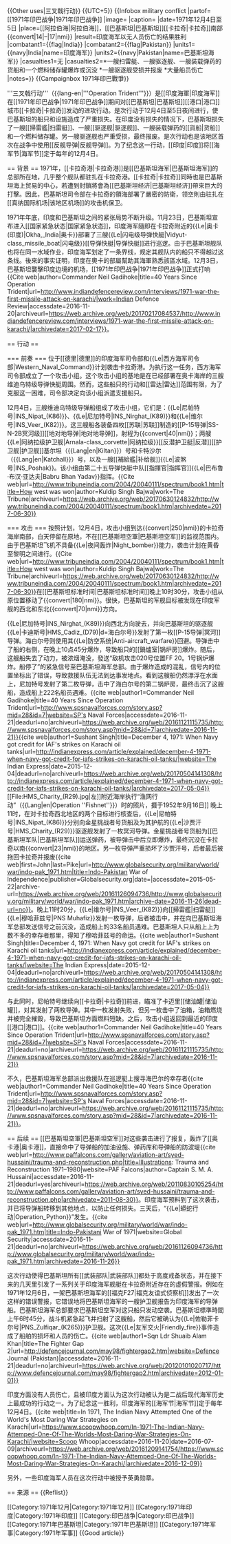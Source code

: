 {{Other uses|三叉戟行动}}
{{UTC+5}}
{{Infobox military conflict
|partof=[[1971年印巴战争|1971年印巴战争]]
|image=
|caption=
|date=1971年12月4日至5日
|place=[[阿拉伯海|阿拉伯海]]，[[巴基斯坦|巴基斯坦]][[卡拉奇|卡拉奇]]南部{{convert|14|–|17|nmi}}
|result=印度海军以无人员伤亡的结果胜利
|combatant1={{flag|India}}
|combatant2={{flag|Pakistan}}
|units1={{navy|India|name=印度海军}}
|units2={{navy|Pakistan|name=巴基斯坦海军}}
|casualties1=无
|casualties2=*一艘扫雷艇、一艘驱逐舰、一艘装载弹药的货船和一个燃料储存罐爆炸或沉没
*一艘驱逐舰受损并报废
*大量船员伤亡
|notes=}}
{{Campaignbox 1971年印巴戰爭}}

'''三叉戟行动'''（{{lang-en|'''Operation Trident'''}}）是[[印度海軍|印度海军]]在[[1971年印巴战争|1971年印巴战争]]期间对[[巴基斯坦|巴基斯坦]][[港口|港口]]城市[[卡拉奇|卡拉奇]]发动的进攻行动。是次行动于12月4日至5日夜间进行，使巴基斯坦的船只和设施造成了严重损失。在印度没有损失的情况下，巴基斯坦损失了一艘[[掃雷艦|扫雷艇]]、一艘[[驱逐舰|驱逐舰]]、一艘装载弹药的[[貨船|货船]]和一个燃料储存罐。另一艘驱逐舰也严重受损，最终报废。是次行动也是该地区首次在战争中使用[[反舰导弹|反舰导弹]]。为了纪念这一行动，[[印度|印度]]将[[海军节|海军节]]定于每年的12月4日。

== 背景 ==
1971年，[[卡拉奇港|卡拉奇港]]是[[巴基斯坦海军|巴基斯坦海军]]的总部所在地，几乎整个舰队都驻扎在卡拉奇港。[[卡拉奇|卡拉奇]]同時也是巴基斯坦海上贸易的中心，若遭到封鎖將會為[[巴基斯坦经济|巴基斯坦经济]]帶來巨大的打擊。因此，巴基斯坦司令部在卡拉奇的領海部署了嚴密的防衛，领空則由驻扎在[[真纳国际机场|该地区机场]]的攻击机保卫<ref name="In 1971" />。

1971年年底，印度和巴基斯坦之间的紧张局势不断升级。11月23日，巴基斯坦宣布进入[[国家紧急状态|国家紧急状态]]，印度海军隨即在卡拉奇附近的{{Le|奥卡 (印度)|Okha,_India|奥卡}}部署了三艘{{Le|闪电级导弹快艇|Vidyut-class_missile_boat|闪电级}}[[导弹快艇|导弹快艇]]进行巡逻。由于巴基斯坦舰队也将在同一水域作业，印度海军划定了一条界线，规定其舰队内的船只不得越过这条线。後來的事实证明，印度在奧卡的部屬幫助其海軍熟悉該區水域。12月3日，巴基斯坦襲擊印度边境的机场，[[1971年印巴战争|1971年印巴战争]]正式打响<ref name="40 Years Since Operation Trident">{{Cite web|author=Commander Neil Gadihoke|title=40 Years Since Operation Trident|url=http://www.indiandefencereview.com/interviews/1971-war-the-first-missile-attack-on-karachi/|work=Indian Defence Review|accessdate=2016-11-20|archiveurl=https://web.archive.org/web/20170217084537/http://www.indiandefencereview.com/interviews/1971-war-the-first-missile-attack-on-karachi/|archivedate=2017-02-17}}</ref>。

== 行动 ==

=== 前奏 ===
位于[[德里|德里]]的印度海军司令部和{{Le|西方海军司令部|Western_Naval_Command}}计划袭击卡拉奇港。为执行这一任务，西方海军司令部成立了一个攻击小组。这个攻击小组的基地是在已经部署在奥卡海岸的三艘维迪乌特级导弹快艇周围。然而，这些船只的行动和[[雷达|雷达]]范围有限，为了克服这一困难，司令部决定向该小组派遣支援船只。<ref name="40 Years Since Operation Trident -SPNF" />

12月4日，三艘维迪乌特级导弹船组成了攻击小组，它们是：{{Le|尼帕特号|INS_Nipat_(K86)}}、{{Le|尼加特号|INS_Nirghat_(K89)}}和{{Le|维尔号|INS_Veer_(K82)}}。这三艘船各装备四枚[[苏联|苏联]]制造的[[P-15导弹|SS-N-2B冥河级]][[地对地导弹|地对地导弹]]，射程为{{convert|40|nmi}}；两艘{{Le|阿纳拉级护卫舰|Arnala-class_corvette|阿纳拉级}}[[反潜护卫艇|反潜]][[护卫舰|护卫舰]]基尔坦（{{Lang|en|Kiltan}}）号和卡特沙尔（{{Lang|en|Katchall}}）号，以及一艘[[補給艦|补给舰]]{{Le|波煞号|INS_Poshak}}。该小组由第二十五导弹快艇中队[[指揮官|指挥官]]{{Le|巴布鲁·布汉·亚达夫|Babru Bhan Yadav}}指挥。<ref name="40 Years Since Operation Trident -SPNF" /><ref name="How west was won - Tribune India">{{Cite web|url=http://www.tribuneindia.com/2004/20040111/spectrum/book1.htm|title=How west was won|author=Kuldip Singh Bajwa|work=The Tribune|archiveurl=https://web.archive.org/web/20170630124832/http://www.tribuneindia.com/2004/20040111/spectrum/book1.htm|archivedate=2017-06-30}}</ref>

=== 攻击 ===
按照计划，12月4日，攻击小组到达{{convert|250|nmi}}的卡拉奇海岸南部，白天停留在原地，不在[[巴基斯坦空軍|巴基斯坦空军]]的监视范围内。由于巴基斯坦飞机不具备{{Le|夜间轰炸|Night_bomber}}能力，袭击计划在黄昏至黎明之间进行。<ref name="How west was won - Tribune India">{{Cite web|url=http://www.tribuneindia.com/2004/20040111/spectrum/book1.htm|title=How west was won|author=Kuldip Singh Bajwa|work=The Tribune|archiveurl=https://web.archive.org/web/20170630124832/http://www.tribuneindia.com/2004/20040111/spectrum/book1.htm|archivedate=2017-06-30}}</ref>在[[巴基斯坦标准时间|巴基斯坦标准时间]]晚上10时30分，攻击小组从原位置移动了{{convert|180|nmi}}。很快，巴基斯坦的军舰目标被发现在印度军舰的西北和东北{{convert|70|nmi}}方向。<ref name="40 Years Since Operation Trident -SPNF" />

{{Le|尼加特号|INS_Nirghat_(K89)}}向西北方向驶去，并向巴基斯坦的驱逐舰{{Le|卡迪斯号|HMS_Cadiz_(D79)|d=海白尔号}}发射了第一枚[[P-15导弹|冥河]]导弹。海白尔号则使用其{{Le|防空系统|Anti-aircraft_warfare}}回避。导弹击中了船的右侧，在晚上10点45分爆炸，导致船只的[[鍋爐室|锅炉房]]爆炸。随后，这艘船失去了动力，被浓烟淹没，發送“敌机攻击020号位置FF 20。1号锅炉爆炸。船停了”的紧急信号至巴基斯坦海军总部。由于爆炸造成的混乱，信号内的位置坐标出了错误，导致救援队伍无法到达事发地点。看到这艘船仍然漂浮在水面上，尼加特号发射了第二枚导弹，击中了海白尔号的第二锅炉房，最终击沉了这艘船，造成船上222名船员遇难。<ref name="40 Years Since Operation Trident -SPNF">{{cite web|author1=Commander Neil Gadihoke|title=40 Years Since Operation Trident|url=http://www.spsnavalforces.com/story.asp?mid=28&id=7|website=SP's Naval Forces|accessdate=2016-11-21|deadurl=no|archiveurl=https://web.archive.org/web/20161121115735/http://www.spsnavalforces.com/story.asp?mid=28&id=7|archivedate=2016-11-21}}</ref><ref name="December 4, 1971: When Navy got credit for IAF’s strikes on Karachi oil tanks">{{cite web|author1=Sushant Singh|title=December 4, 1971: When Navy got credit for IAF's strikes on Karachi oil tanks|url=http://indianexpress.com/article/explained/december-4-1971-when-navy-got-credit-for-iafs-strikes-on-karachi-oil-tanks/|website=The Indian Express|date=2015-12-04|deadurl=no|archiveurl=https://web.archive.org/web/20170504141308/http://indianexpress.com/article/explained/december-4-1971-when-navy-got-credit-for-iafs-strikes-on-karachi-oil-tanks/|archivedate=2017-05-04}}</ref>
[[File:HMS_Charity_(R29).jpg|左]]附近海岸执行“渔网行动”（{{Lang|en|Operation ''Fishnet''}}）时的照片，摄于1952年9月16日]]
晚上11时，在对卡拉奇西北地区的两个目标进行核查后，{{Le|尼帕特号|INS_Nipat_(K86)}}分别向金星挑战者号货船及为其护航的{{Le|沙贾汗号|HMS_Charity_(R29)}}驱逐舰发射了一枚冥河导弹。金星挑战者号货船为[[巴基斯坦军队|巴基斯坦军队]]运送弹药，被导弹击中后立即爆炸，最终沉没在卡拉奇以南{{convert|23|nmi}}的地区。另一枚导弹严重损坏了沙贾汗号，后者最后被拖回卡拉奇并报废<ref name="GlobalSecurity2">{{cite web|first=John|last=Pike|url=http://www.globalsecurity.org/military/world/war/indo-pak_1971.htm|title=Indo-Pakistan War of Independence|publisher=Globalsecurity.org|date=|accessdate=2015-05-22|archive-url=https://web.archive.org/web/20161126094736/http://www.globalsecurity.org/military/world/war/indo-pak_1971.htm|archive-date=2016-11-26|dead-url=no}}</ref>。晚上11时20分，{{Le|维尔号|INS_Veer_(K82)}}向[[掃雷艦|扫雷艇]]{{Le|穆哈菲兹号|PNS Muhafiz}}发射一枚导弹，后者被击中，并在向巴基斯坦海军总部发送信号之前沉没，造成船上的33名船员遇难。巴基斯坦人只从船上上为数不多的幸存者那里，得知了穆哈菲兹号的命运。<ref name="40 Years Since Operation Trident -SPNF" /><ref name="December 4, 1971: When Navy got credit for IAF’s strikes on Karachi oil tanks">{{cite web|author1=Sushant Singh|title=December 4, 1971: When Navy got credit for IAF's strikes on Karachi oil tanks|url=http://indianexpress.com/article/explained/december-4-1971-when-navy-got-credit-for-iafs-strikes-on-karachi-oil-tanks/|website=The Indian Express|date=2015-12-04|deadurl=no|archiveurl=https://web.archive.org/web/20170504141308/http://indianexpress.com/article/explained/december-4-1971-when-navy-got-credit-for-iafs-strikes-on-karachi-oil-tanks/|archivedate=2017-05-04}}</ref><ref name="40 Years Since Operation Trident -SPNF" />

与此同时，尼帕特号继续向[[卡拉奇|卡拉奇]]前进，瞄准了卡迈里[[储油罐|储油罐]]，对其发射了两枚导弹。其中一枚发射失败，但另一枚击中了油箱，油箱燃烧并被完全摧毁，导致巴基斯坦方面燃料短缺。之后，攻击小组返回到最近的印度[[港口|港口]]。<ref name="40 Years Since Operation Trident -SPNF">{{cite web|author1=Commander Neil Gadihoke|title=40 Years Since Operation Trident|url=http://www.spsnavalforces.com/story.asp?mid=28&id=7|website=SP's Naval Forces|accessdate=2016-11-21|deadurl=no|archiveurl=https://web.archive.org/web/20161121115735/http://www.spsnavalforces.com/story.asp?mid=28&id=7|archivedate=2016-11-21}}</ref>

不久，巴基斯坦海军总部派出救援队在巡逻艇上搜寻海巴尔的幸存者<ref name="40 Years Since Operation Trident -SPNF">{{cite web|author1=Commander Neil Gadihoke|title=40 Years Since Operation Trident|url=http://www.spsnavalforces.com/story.asp?mid=28&id=7|website=SP's Naval Forces|accessdate=2016-11-21|deadurl=no|archiveurl=https://web.archive.org/web/20161121115735/http://www.spsnavalforces.com/story.asp?mid=28&id=7|archivedate=2016-11-21}}</ref>。

== 后续 ==
[[巴基斯坦空軍|巴基斯坦空军]]对这些袭击进行了报复，轰炸了[[奥卡港|奥卡港]]，直接命中了导弹船的加油设施、弹药库和导弹船的防波堤<ref>{{cite web|url=http://www.paffalcons.com/gallery/aviation-art/syed-hussaini/trauma-and-reconstruction.php|title=Illustrations: Trauma and Reconstruction 1971–1980|website=PAF Falcons|author=Captain S. M. A. Hussaini|accessdate=2016-11-21|deadurl=yes|archiveurl=https://web.archive.org/web/20110830105254/http://www.paffalcons.com/gallery/aviation-art/syed-hussaini/trauma-and-reconstruction.php|archivedate=2011-08-30}}</ref>。印度海军预料到了这次袭击，并已将导弹船转移到其他地点，以防止任何损失。三天后，“{{Le|蟒蛇行动|Operation_Python}}”发生。<ref name="GlobalSecurity">{{cite web|url=http://www.globalsecurity.org/military/world/war/indo-pak_1971.htm|title=Indo-Pakistani War of 1971|website=Global Security|accessdate=2016-11-21|deadurl=no|archiveurl=https://web.archive.org/web/20161126094736/http://www.globalsecurity.org/military/world/war/indo-pak_1971.htm|archivedate=2016-11-26}}</ref>

这次行动使得巴基斯坦所有[[武装部队|武装部队]]都处于高度戒备状态，并在接下来的几天里引发了一系列关于印度海军舰艇在卡拉奇附近存在的虚假警报。例如在1971年12月6日，一架巴基斯坦海军的[[福克F27|福克友谊式侦察机]]发出了一次这样的错误警报，它错误地将巴基斯坦海军的一艘护卫舰报告为印度海军的导弹船。巴基斯坦海军总部要求巴基斯坦空军对这只船只发动空袭。巴基斯坦標準時間上午6时45分，战斗机紧急起飞并扫射了这艘船，然后它被确认为{{Le|佐勒菲卡尔号|PNS_Zulfiqar_(K265)}}护卫舰。这次{{Le|友军交火|Friendly_fire}}事件造成了船舶的损坏和人员的伤亡。<ref name="The Fighter Gap 2">{{cite web|author1=Sqn Ldr Shuaib Alam Khan|title=The Fighter Gap 2|url=http://defencejournal.com/may98/fightergap2.htm|website=Defence Journal (Pakistan)|accessdate=2016-11-21|deadurl=no|archiveurl=https://web.archive.org/web/20120101020717/http://www.defencejournal.com/may98/fightergap2.htm|archivedate=2012-01-01}}</ref>

印度方面没有人员伤亡，且被印度方面认为这次行动被认为是二战后现代海军历史上最成功的行动之一。为了纪念这一胜利，印度海军的[[海军节|海军节]]定于每年12月4日。<ref name="In 1971">{{cite web|title=In 1971, The Indian Navy Attempted One of the World's Most Daring War Strategies on Karachi|url=https://www.scoopwhoop.com/In-1971-The-Indian-Navy-Attemped-One-Of-The-Worlds-Most-Daring-War-Strategies-On-Karachi/|website=Scoop Whoop|accessdate=2016-11-20|date=2016-07-09|archiveurl=https://web.archive.org/web/20161209141754/https://www.scoopwhoop.com/In-1971-The-Indian-Navy-Attemped-One-Of-The-Worlds-Most-Daring-War-Strategies-On-Karachi/|archivedate=2016-12-09}}</ref>

另外，一些印度海军人员在这次行动中被授予英勇勋章。<ref name="In 1971" />

== 来源 ==
{{Reflist}}

[[Category:1971年12月|Category:1971年12月]]
[[Category:1971年印度|Category:1971年印度]]
[[Category:印巴战争|Category:印巴战争]]
[[Category:1971年巴基斯坦|Category:1971年巴基斯坦]]
[[Category:1971年军事|Category:1971年军事]]
{{Good article}}
